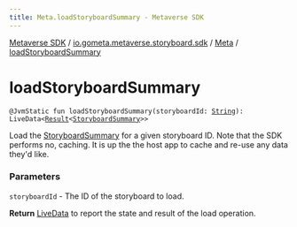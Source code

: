 ```yaml
---
title: Meta.loadStoryboardSummary - Metaverse SDK
---
```


[Metaverse SDK](../../index.html) / [io.gometa.metaverse.storyboard.sdk](../index.html) / [Meta](index.html) / [loadStoryboardSummary](./load-storyboard-summary.html)

# loadStoryboardSummary

`@JvmStatic fun loadStoryboardSummary(storyboardId: `[`String`](https://kotlinlang.org/api/latest/jvm/stdlib/kotlin/-string/index.html)`): LiveData<`[`Result`](../-result/index.html)`<`[`StoryboardSummary`](../../io.gometa.metaverse.storyboard.sdk.model/-storyboard-summary/index.html)`>>`

Load the [StoryboardSummary](../../io.gometa.metaverse.storyboard.sdk.model/-storyboard-summary/index.html) for a given storyboard ID. Note that the SDK performs no,
caching. It is up the the host app to cache and re-use any data they'd like.

### Parameters

`storyboardId` - The ID of the storyboard to load.

**Return**
[LiveData](#) to report the state and result of the load operation.

